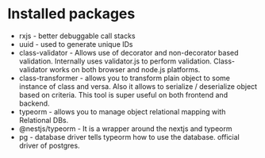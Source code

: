 # Installed packages

- rxjs - better debuggable call stacks
- uuid - used to generate unique IDs
- class-validator - Allows use of decorator and non-decorator based validation. Internally uses validator.js to perform validation. Class-validator works on both browser and node.js platforms.
- class-transformer - allows you to transform plain object to some instance of class and versa. Also it allows to serialize / deserialize object based on criteria. This tool is super useful on both frontend and backend.
- typeorm - allows you to manage object relational mapping with Relational DBs.
- @nestjs/typeorm - It is a wrapper around the nextjs and typeorm
- pg - database driver tells typeorm how to use the database. official driver of postgres.

